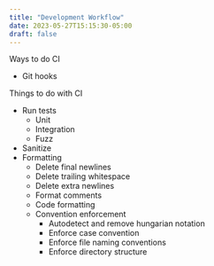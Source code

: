 ```yaml
---
title: "Development Workflow"
date: 2023-05-27T15:15:30-05:00
draft: false
---
```


Ways to do CI
- Git hooks

Things to do with CI
- Run tests
    - Unit
    - Integration
    - Fuzz
- Sanitize
- Formatting
    - Delete final newlines
    - Delete trailing whitespace
    - Delete extra newlines
    - Format comments
    - Code formatting
    - Convention enforcement
        - Autodetect and remove hungarian notation
        - Enforce case convention
        - Enforce file naming conventions
        - Enforce directory structure
